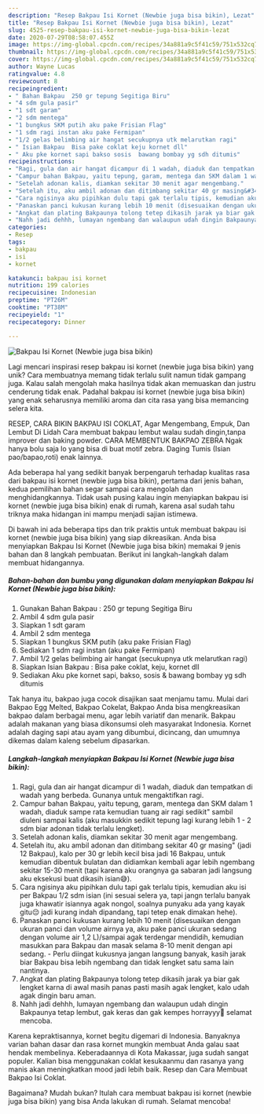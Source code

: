 ```yaml
---
description: "Resep Bakpau Isi Kornet (Newbie juga bisa bikin), Lezat"
title: "Resep Bakpau Isi Kornet (Newbie juga bisa bikin), Lezat"
slug: 4525-resep-bakpau-isi-kornet-newbie-juga-bisa-bikin-lezat
date: 2020-07-29T08:58:07.455Z
image: https://img-global.cpcdn.com/recipes/34a881a9c5f41c59/751x532cq70/bakpau-isi-kornet-newbie-juga-bisa-bikin-foto-resep-utama.jpg
thumbnail: https://img-global.cpcdn.com/recipes/34a881a9c5f41c59/751x532cq70/bakpau-isi-kornet-newbie-juga-bisa-bikin-foto-resep-utama.jpg
cover: https://img-global.cpcdn.com/recipes/34a881a9c5f41c59/751x532cq70/bakpau-isi-kornet-newbie-juga-bisa-bikin-foto-resep-utama.jpg
author: Wayne Lucas
ratingvalue: 4.8
reviewcount: 8
recipeingredient:
- " Bahan Bakpau  250 gr tepung Segitiga Biru"
- "4 sdm gula pasir"
- "1 sdt garam"
- "2 sdm mentega"
- "1 bungkus SKM putih aku pake Frisian Flag"
- "1 sdm ragi instan aku pake Fermipan"
- "1/2 gelas belimbing air hangat secukupnya utk melarutkan ragi"
- " Isian Bakpau  Bisa pake coklat keju kornet dll"
- " Aku pke kornet sapi bakso sosis  bawang bombay yg sdh ditumis"
recipeinstructions:
- "Ragi, gula dan air hangat dicampur di 1 wadah, diaduk dan tempatkan di wadah yang berbeda. Gunanya untuk mengaktifkan ragi."
- "Campur bahan Bakpau, yaitu tepung, garam, mentega dan SKM dalam 1 wadah, diaduk sampe rata kemudian tuang air ragi sedikit&#34; sambil diuleni sampai kalis (aku masukkin sedikit tepung lagi kurang lebih 1 - 2 sdm biar adonan tidak terlalu lengket)."
- "Setelah adonan kalis, diamkan sekitar 30 menit agar mengembang."
- "Setelah itu, aku ambil adonan dan ditimbang sekitar 40 gr masing&#34; (jadi 12 Bakpau), kalo per 30 gr lebih kecil bisa jadi 16 Bakpau, untuk kemudian dibentuk bulatan dan didiamkan kembali agar lebih ngembang sekitar 15-30 menit (tapi karena aku orangnya ga sabaran jadi langsung aku eksekusi buat dikasih isian😅)."
- "Cara ngisinya aku pipihkan dulu tapi gak terlalu tipis, kemudian aku isi per Bakpau 1/2 sdm isian (ini sesuai selera ya, tapi jangn terlalu banyak juga khawatir isiannya agak nongol, soalnya punyaku ada yang kayak gitu😔 jadi kurang indah dipandang, tapi tetep enak dimakan hehe)."
- "Panaskan panci kukusan kurang lebih 10 menit (disesuaikan dengan ukuran panci dan volume airnya ya, aku pake panci ukuran sedang dengan volume air 1,2 L)/sampai agak terdengar mendidih, kemudian masukkan para Bakpau dan masak selama 8-10 menit dengan api sedang. Perlu diingat kukusnya jangan langsung banyak, kasih jarak biar Bakpau bisa lebih ngembang dan tidak lengket satu sama lain nantinya."
- "Angkat dan plating Bakpaunya tolong tetep dikasih jarak ya biar gak lengket karna di awal masih panas pasti masih agak lengket, kalo udah agak dingin baru aman."
- "Nahh jadi dehhh, lumayan ngembang dan walaupun udah dingin Bakpaunya tetap lembut, gak keras dan gak kempes horrayyy🤩 selamat mencoba."
categories:
- Resep
tags:
- bakpau
- isi
- kornet

katakunci: bakpau isi kornet 
nutrition: 199 calories
recipecuisine: Indonesian
preptime: "PT26M"
cooktime: "PT38M"
recipeyield: "1"
recipecategory: Dinner

---
```



![Bakpau Isi Kornet (Newbie juga bisa bikin)](https://img-global.cpcdn.com/recipes/34a881a9c5f41c59/751x532cq70/bakpau-isi-kornet-newbie-juga-bisa-bikin-foto-resep-utama.jpg)

Lagi mencari inspirasi resep bakpau isi kornet (newbie juga bisa bikin) yang unik? Cara membuatnya memang tidak terlalu sulit namun tidak gampang juga. Kalau salah mengolah maka hasilnya tidak akan memuaskan dan justru cenderung tidak enak. Padahal bakpau isi kornet (newbie juga bisa bikin) yang enak seharusnya memiliki aroma dan cita rasa yang bisa memancing selera kita.

RESEP, CARA BIKIN BAKPAU ISI COKLAT, Agar Mengembang, Empuk, Dan Lembut Di Lidah Cara membuat bakpau lembut walau sudah dingin,tanpa improver dan baking powder. CARA MEMBENTUK BAKPAO ZEBRA Ngak hanya bolu saja lo yang bisa di buat motif zebra. Daging Tumis (Isian pao/bapao,roti) enak lainnya.

Ada beberapa hal yang sedikit banyak berpengaruh terhadap kualitas rasa dari bakpau isi kornet (newbie juga bisa bikin), pertama dari jenis bahan, kedua pemilihan bahan segar sampai cara mengolah dan menghidangkannya. Tidak usah pusing kalau ingin menyiapkan bakpau isi kornet (newbie juga bisa bikin) enak di rumah, karena asal sudah tahu triknya maka hidangan ini mampu menjadi sajian istimewa.


Di bawah ini ada beberapa tips dan trik praktis untuk membuat bakpau isi kornet (newbie juga bisa bikin) yang siap dikreasikan. Anda bisa menyiapkan Bakpau Isi Kornet (Newbie juga bisa bikin) memakai 9 jenis bahan dan 8 langkah pembuatan. Berikut ini langkah-langkah dalam membuat hidangannya.

<!--inarticleads1-->

##### Bahan-bahan dan bumbu yang digunakan dalam menyiapkan Bakpau Isi Kornet (Newbie juga bisa bikin):

1. Gunakan  Bahan Bakpau : 250 gr tepung Segitiga Biru
1. Ambil 4 sdm gula pasir
1. Siapkan 1 sdt garam
1. Ambil 2 sdm mentega
1. Siapkan 1 bungkus SKM putih (aku pake Frisian Flag)
1. Sediakan 1 sdm ragi instan (aku pake Fermipan)
1. Ambil 1/2 gelas belimbing air hangat (secukupnya utk melarutkan ragi)
1. Siapkan  Isian Bakpau : Bisa pake coklat, keju, kornet dll
1. Sediakan  Aku pke kornet sapi, bakso, sosis &amp; bawang bombay yg sdh ditumis


Tak hanya itu, bakpao juga cocok disajikan saat menjamu tamu. Mulai dari Bakpao Egg Melted, Bakpao Cokelat, Bakpao Anda bisa mengkreasikan bakpao dalam berbagai menu, agar lebih variatif dan menarik. Bakpau adalah makanan yang biasa dikonsumsi oleh masyarakat Indonesia. Kornet adalah daging sapi atau ayam yang dibumbui, dicincang, dan umumnya dikemas dalam kaleng sebelum dipasarkan. 

<!--inarticleads2-->

##### Langkah-langkah menyiapkan Bakpau Isi Kornet (Newbie juga bisa bikin):

1. Ragi, gula dan air hangat dicampur di 1 wadah, diaduk dan tempatkan di wadah yang berbeda. Gunanya untuk mengaktifkan ragi.
1. Campur bahan Bakpau, yaitu tepung, garam, mentega dan SKM dalam 1 wadah, diaduk sampe rata kemudian tuang air ragi sedikit&#34; sambil diuleni sampai kalis (aku masukkin sedikit tepung lagi kurang lebih 1 - 2 sdm biar adonan tidak terlalu lengket).
1. Setelah adonan kalis, diamkan sekitar 30 menit agar mengembang.
1. Setelah itu, aku ambil adonan dan ditimbang sekitar 40 gr masing&#34; (jadi 12 Bakpau), kalo per 30 gr lebih kecil bisa jadi 16 Bakpau, untuk kemudian dibentuk bulatan dan didiamkan kembali agar lebih ngembang sekitar 15-30 menit (tapi karena aku orangnya ga sabaran jadi langsung aku eksekusi buat dikasih isian😅).
1. Cara ngisinya aku pipihkan dulu tapi gak terlalu tipis, kemudian aku isi per Bakpau 1/2 sdm isian (ini sesuai selera ya, tapi jangn terlalu banyak juga khawatir isiannya agak nongol, soalnya punyaku ada yang kayak gitu😔 jadi kurang indah dipandang, tapi tetep enak dimakan hehe).
1. Panaskan panci kukusan kurang lebih 10 menit (disesuaikan dengan ukuran panci dan volume airnya ya, aku pake panci ukuran sedang dengan volume air 1,2 L)/sampai agak terdengar mendidih, kemudian masukkan para Bakpau dan masak selama 8-10 menit dengan api sedang. - Perlu diingat kukusnya jangan langsung banyak, kasih jarak biar Bakpau bisa lebih ngembang dan tidak lengket satu sama lain nantinya.
1. Angkat dan plating Bakpaunya tolong tetep dikasih jarak ya biar gak lengket karna di awal masih panas pasti masih agak lengket, kalo udah agak dingin baru aman.
1. Nahh jadi dehhh, lumayan ngembang dan walaupun udah dingin Bakpaunya tetap lembut, gak keras dan gak kempes horrayyy🤩 selamat mencoba.


Karena kepraktisannya, kornet begitu digemari di Indonesia. Banyaknya varian bahan dasar dan rasa kornet mungkin membuat Anda galau saat hendak membelinya. Keberadaannya di Kota Makassar, juga sudah sangat populer. Kalian bisa menggunakan coklat kesukaanmu dan rasanya yang manis akan meningkatkan mood jadi lebih baik. Resep dan Cara Membuat Bakpao Isi Coklat. 

Bagaimana? Mudah bukan? Itulah cara membuat bakpau isi kornet (newbie juga bisa bikin) yang bisa Anda lakukan di rumah. Selamat mencoba!
